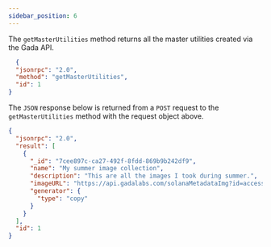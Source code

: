 ```yaml
---
sidebar_position: 6
---
```


The `getMasterUtilities` method returns all the master utilities created via the Gada API.

```json
  {
  "jsonrpc": "2.0",
  "method": "getMasterUtilities",
  "id": 1
}
```

The `JSON` response below is returned from a `POST` request to the `getMasterUtilities` method with the request object above.

```json
{
  "jsonrpc": "2.0",
  "result": [
    {
      "_id": "7cee897c-ca27-492f-8fdd-869b9b242df9",
      "name": "My summer image collection",
      "description": "This are all the images I took during summer.",
      "imageURL": "https://api.gadalabs.com/solanaMetadataImg?id=access-bronze",
      "generator": {
        "type": "copy"
      }
    }
  ],
  "id": 1
}
```
